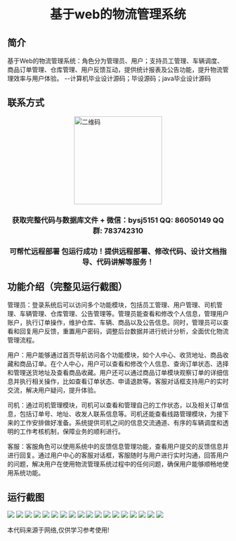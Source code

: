 <p><h1 align="center">基于web的物流管理系统</h1></p>

## 简介
基于Web的物流管理系统：角色分为管理员、用户；支持员工管理、车辆调度、商品订单管理、仓库管理、用户反馈互动，提供统计报表及公告功能，提升物流管理效率与用户体验。    --计算机毕业设计源码；毕设源码；java毕业设计源码


## 联系方式
<img src="https://bs-1329754181.cos.ap-shanghai.myqcloud.com/wx.jpg" alt="二维码" style="display: block; margin: 0 auto;" width="200px">
<p><h3 align="center">获取完整代码与数据库文件 + 微信：bysj5151 QQ: 86050149 QQ群: 783742310</h3></p>
<p><h3 align="center">可帮忙远程部署 包运行成功！提供远程部署、修改代码、设计文档指导、代码讲解等服务！</h3></p>

## 功能介绍（完整见运行截图）
管理员：登录系统后可以访问多个功能模块，包括员工管理、用户管理、司机管理、车辆管理、仓库管理、公告管理等。管理员能查看和修改个人信息，管理用户账户，执行订单操作，维护仓库、车辆、商品以及公告信息。同时，管理员可以查看和回复用户反馈，重置用户密码，调整后台数据并进行统计分析，全面优化物流管理流程。

用户：用户能够通过首页导航访问各个功能模块，如个人中心、收货地址、商品收藏和商品订单。在个人中心，用户可以查看和修改个人信息、查询订单状态、选择和管理送货地址及查看商品收藏。用户还可以通过商品订单模块观察订单的详细信息并执行相关操作，比如查看订单状态、申请退款等。客服对话框支持用户的实时交流，解决用户疑问，提升体验。

司机：通过司机管理模块，司机可以查看和管理自己的工作状态，以及相关订单信息，包括订单号、地址、收发人联系信息等。司机还能查看线路管理模块，为接下来的工作安排做好准备。系统提供司机之间的信息交流通道、有序的车辆调度和透明的工作考核机制，保障业务的顺利进行。

客服：客服角色可以使用系统中的反馈信息管理功能，查看用户提交的反馈信息并进行回复。通过用户中心的客服对话框，客服随时与用户进行实时沟通，回答用户的问题，解决用户在使用物流管理系统过程中的任何问题，确保用户能够顺畅地使用系统功能。


## 运行截图
![](https://bs-1329754181.cos.ap-shanghai.myqcloud.com/spring/LogisticsManagementSystem1/img/001.jpg)
![](https://bs-1329754181.cos.ap-shanghai.myqcloud.com/spring/LogisticsManagementSystem1/img/002.jpg)
![](https://bs-1329754181.cos.ap-shanghai.myqcloud.com/spring/LogisticsManagementSystem1/img/003.jpg)
![](https://bs-1329754181.cos.ap-shanghai.myqcloud.com/spring/LogisticsManagementSystem1/img/004.jpg)
![](https://bs-1329754181.cos.ap-shanghai.myqcloud.com/spring/LogisticsManagementSystem1/img/005.jpg)
![](https://bs-1329754181.cos.ap-shanghai.myqcloud.com/spring/LogisticsManagementSystem1/img/006.jpg)
![](https://bs-1329754181.cos.ap-shanghai.myqcloud.com/spring/LogisticsManagementSystem1/img/007.jpg)
![](https://bs-1329754181.cos.ap-shanghai.myqcloud.com/spring/LogisticsManagementSystem1/img/008.jpg)
![](https://bs-1329754181.cos.ap-shanghai.myqcloud.com/spring/LogisticsManagementSystem1/img/009.jpg)
![](https://bs-1329754181.cos.ap-shanghai.myqcloud.com/spring/LogisticsManagementSystem1/img/010.jpg)
![](https://bs-1329754181.cos.ap-shanghai.myqcloud.com/spring/LogisticsManagementSystem1/img/011.jpg)
![](https://bs-1329754181.cos.ap-shanghai.myqcloud.com/spring/LogisticsManagementSystem1/img/012.jpg)
![](https://bs-1329754181.cos.ap-shanghai.myqcloud.com/spring/LogisticsManagementSystem1/img/013.jpg)
![](https://bs-1329754181.cos.ap-shanghai.myqcloud.com/spring/LogisticsManagementSystem1/img/014.jpg)
![](https://bs-1329754181.cos.ap-shanghai.myqcloud.com/spring/LogisticsManagementSystem1/img/015.jpg)
![](https://bs-1329754181.cos.ap-shanghai.myqcloud.com/spring/LogisticsManagementSystem1/img/016.jpg)
![](https://bs-1329754181.cos.ap-shanghai.myqcloud.com/spring/LogisticsManagementSystem1/img/017.jpg)
![](https://bs-1329754181.cos.ap-shanghai.myqcloud.com/spring/LogisticsManagementSystem1/img/018.jpg)

<p>本代码来源于网络,仅供学习参考使用!</p>
